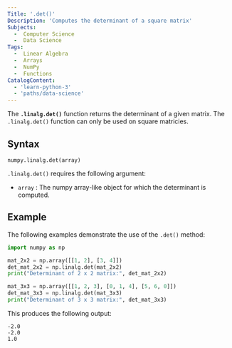 ```yaml
---
Title: '.det()'
Description: 'Computes the determinant of a square matrix'
Subjects:
  -  Computer Science
  -  Data Science
Tags:
  -  Linear Algebra
  -  Arrays
  -  NumPy
  -  Functions
CatalogContent:
  - 'learn-python-3'
  - 'paths/data-science'
---
```


The **`.linalg.det()`** function returns the determinant of a given matrix. The `.linalg.det()` function can only be used on square matricies. 

## Syntax

```pseudo
numpy.linalg.det(array)
```

`.linalg.det()` requires the following argument:

 - `array` : The numpy array-like object for which the determinant is computed.

## Example

The following examples demonstrate the use of the `.det()` method:

```py
import numpy as np

mat_2x2 = np.array([[1, 2], [3, 4]])
det_mat_2x2 = np.linalg.det(mat_2x2)
print("Determinant of 2 x 2 matrix:", det_mat_2x2)

mat_3x3 = np.array([[1, 2, 3], [0, 1, 4], [5, 6, 0]])
det_mat_3x3 = np.linalg.det(mat_3x3)
print("Determinant of 3 x 3 matrix:", det_mat_3x3)
```

This produces the following output:

```shell
-2.0
-2.0
1.0
```
